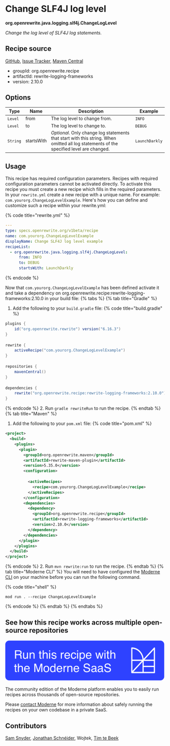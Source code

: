 # Change SLF4J log level

**org.openrewrite.java.logging.slf4j.ChangeLogLevel**

_Change the log level of SLF4J log statements._

## Recipe source

[GitHub](https://github.com/openrewrite/rewrite-logging-frameworks/blob/main/src/main/java/org/openrewrite/java/logging/slf4j/ChangeLogLevel.java), [Issue Tracker](https://github.com/openrewrite/rewrite-logging-frameworks/issues), [Maven Central](https://central.sonatype.com/artifact/org.openrewrite.recipe/rewrite-logging-frameworks/2.10.0/jar)

* groupId: org.openrewrite.recipe
* artifactId: rewrite-logging-frameworks
* version: 2.10.0

## Options

| Type | Name | Description | Example |
| -- | -- | -- | -- |
| `Level` | from | The log level to change from. | `INFO` |
| `Level` | to | The log level to change to. | `DEBUG` |
| `String` | startsWith | *Optional*. Only change log statements that start with this string. When omitted all log statements of the specified level are changed. | `LaunchDarkly` |


## Usage

This recipe has required configuration parameters. Recipes with required configuration parameters cannot be activated directly. To activate this recipe you must create a new recipe which fills in the required parameters. In your `rewrite.yml` create a new recipe with a unique name. For example: `com.yourorg.ChangeLogLevelExample`.
Here's how you can define and customize such a recipe within your rewrite.yml:

{% code title="rewrite.yml" %}
```yaml
---
type: specs.openrewrite.org/v1beta/recipe
name: com.yourorg.ChangeLogLevelExample
displayName: Change SLF4J log level example
recipeList:
  - org.openrewrite.java.logging.slf4j.ChangeLogLevel:
      from: INFO
      to: DEBUG
      startsWith: LaunchDarkly
```
{% endcode %}

Now that `com.yourorg.ChangeLogLevelExample` has been defined activate it and take a dependency on org.openrewrite.recipe:rewrite-logging-frameworks:2.10.0 in your build file:
{% tabs %}
{% tab title="Gradle" %}
1. Add the following to your `build.gradle` file:
{% code title="build.gradle" %}
```groovy
plugins {
    id("org.openrewrite.rewrite") version("6.16.3")
}

rewrite {
    activeRecipe("com.yourorg.ChangeLogLevelExample")
}

repositories {
    mavenCentral()
}

dependencies {
    rewrite("org.openrewrite.recipe:rewrite-logging-frameworks:2.10.0")
}
```
{% endcode %}
2. Run `gradle rewriteRun` to run the recipe.
{% endtab %}
{% tab title="Maven" %}
1. Add the following to your `pom.xml` file:
{% code title="pom.xml" %}
```xml
<project>
  <build>
    <plugins>
      <plugin>
        <groupId>org.openrewrite.maven</groupId>
        <artifactId>rewrite-maven-plugin</artifactId>
        <version>5.35.0</version>
        <configuration>
          
          <activeRecipes>
            <recipe>com.yourorg.ChangeLogLevelExample</recipe>
          </activeRecipes>
        </configuration>
        <dependencies>
          <dependency>
            <groupId>org.openrewrite.recipe</groupId>
            <artifactId>rewrite-logging-frameworks</artifactId>
            <version>2.10.0</version>
          </dependency>
        </dependencies>
      </plugin>
    </plugins>
  </build>
</project>
```
{% endcode %}
2. Run `mvn rewrite:run` to run the recipe.
{% endtab %}
{% tab title="Moderne CLI" %}
You will need to have configured the [Moderne CLI](https://docs.moderne.io/moderne-cli/cli-intro) on your machine before you can run the following command.

{% code title="shell" %}
```shell
mod run . --recipe ChangeLogLevelExample
```
{% endcode %}
{% endtab %}
{% endtabs %}

## See how this recipe works across multiple open-source repositories

[![Moderne Link Image](/.gitbook/assets/ModerneRecipeButton.png)](https://app.moderne.io/recipes/org.openrewrite.java.logging.slf4j.ChangeLogLevel)

The community edition of the Moderne platform enables you to easily run recipes across thousands of open-source repositories.

Please [contact Moderne](https://moderne.io/product) for more information about safely running the recipes on your own codebase in a private SaaS.

## Contributors
[Sam Snyder](mailto:sam@moderne.io), [Jonathan Schnéider](mailto:jkschneider@gmail.com), Wojtek, [Tim te Beek](mailto:timtebeek@gmail.com)
